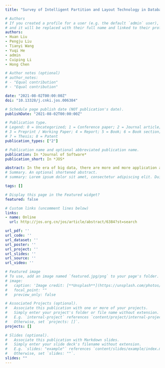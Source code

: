 ```yaml
---
title: "Survey of Intelligent Partition and Layout Technology in Database System (In Chinese)"

# Authors
# If you created a profile for a user (e.g. the default `admin` user), write the username (folder name) here 
# and it will be replaced with their full name and linked to their profile.
authors:
- Huan Liu
- Pengju Liu
- Tianyi Wang
- Yuqi He
- admin
- Cuiping Li
- Hong Chen

# Author notes (optional)
# author_notes:
# - "Equal contribution"
# - "Equal contribution"

date: "2021-08-02T00:00:00Z"
doi: "10.13328/j.cnki.jos.006384"

# Schedule page publish date (NOT publication's date).
publishDate: "2021-08-02T00:00:00Z"

# Publication type.
# Legend: 0 = Uncategorized; 1 = Conference paper; 2 = Journal article;
# 3 = Preprint / Working Paper; 4 = Report; 5 = Book; 6 = Book section;
# 7 = Thesis; 8 = Patent
publication_types: ["2"]

# Publication name and optional abbreviated publication name.
publication: In *Journal of Software*
publication_short: In *JOS*

abstract: In the era of big data, there are more and more application analysis scenarios driven by large-scale data. How to quickly and efficiently extract the information for analysis and decision-making from these massive data brings great challenges to the database system, At the same time, the real-time performance of analysis data in modern business analysis and decision-making requires that the database system can process ACID transactions and complex analysis queries. However, the traditional data partition granularity is too coarse, and can not adapt to the dynamic changes of complex analysis load; the traditional data layout is single, and can not cope with the modern increasing mixed transaction analysis application scenarios In order to solve the above problems, "intelligent data partition and layout" has become one of the current research hotspots. It extracts the effective characteristics of workload through data mining, machine learning and other technologies, and design appropriate partition strategy to avoid scanning a large number of irrelevant data and guide the layout structure design to adapt to different types of workloads. This paper first introduces the background knowledge of data partition and layout techniques, and then elaborates the research motivation, development trend and key technologies of intelligent data partition and layout. Finally, the research prospect of intelligent data partition and layout is summarized and prospected.
# Summary. An optional shortened abstract.
# summary: Lorem ipsum dolor sit amet, consectetur adipiscing elit. Duis posuere tellus ac convallis placerat. Proin tincidunt magna sed ex sollicitudin condimentum.

tags: []

# Display this page in the Featured widget?
featured: false

# Custom links (uncomment lines below)
links:
- name: Online
  url: http://jos.org.cn/jos/article/abstract/6384?st=search

url_pdf: ''
url_code: ''
url_dataset: ''
url_poster: ''
url_project: ''
url_slides: ''
url_source: ''
url_video: ''

# Featured image
# To use, add an image named `featured.jpg/png` to your page's folder. 
# image:
#   caption: 'Image credit: [**Unsplash**](https://unsplash.com/photos/pLCdAaMFLTE)'
#   focal_point: ""
#   preview_only: false

# Associated Projects (optional).
#   Associate this publication with one or more of your projects.
#   Simply enter your project's folder or file name without extension.
#   E.g. `internal-project` references `content/project/internal-project/index.md`.
#   Otherwise, set `projects: []`.
projects: []

# Slides (optional).
#   Associate this publication with Markdown slides.
#   Simply enter your slide deck's filename without extension.
#   E.g. `slides: "example"` references `content/slides/example/index.md`.
#   Otherwise, set `slides: ""`.
slides: ""
---
```

<!-- 
{{% callout note %}}
Click the *Cite* button above to demo the feature to enable visitors to import publication metadata into their reference management software.
{{% /callout %}}

{{% callout note %}}
Create your slides in Markdown - click the *Slides* button to check out the example.
{{% /callout %}}

Supplementary notes can be added here, including [code, math, and images](https://wowchemy.com/docs/writing-markdown-latex/). -->
